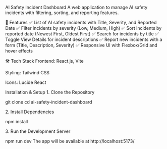 AI Safety Incident Dashboard
A web application to manage AI safety incidents with filtering, sorting, and reporting features.

🚀 Features
✅ List of AI safety incidents with Title, Severity, and Reported Date
✅ Filter incidents by severity (Low, Medium, High)
✅ Sort incidents by reported date (Newest First, Oldest First)
✅ Search for incidents by title
✅ Toggle View Details for incident descriptions
✅ Report new incidents with a form (Title, Description, Severity)
✅ Responsive UI with Flexbox/Grid and hover effects

🛠 Tech Stack
Frontend: React.js, Vite

Styling: Tailwind CSS

Icons: Lucide React

Installation & Setup
1️. Clone the Repository

git clone <your-repo-url>
cd ai-safety-incident-dashboard

2️. Install Dependencies

npm install

3️. Run the Development Server

npm run dev
The app will be available at http://localhost:5173/
